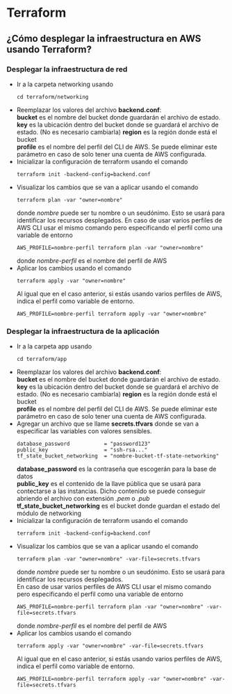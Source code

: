 # Terraform
## ¿Cómo desplegar la infraestructura en AWS usando Terraform?

### Desplegar la infraestructura de red

- Ir a la carpeta networking usando 
    ```console
    cd terraform/networking
    ```
- Reemplazar los valores del archivo **backend.conf**:  
    **bucket** es el nombre del bucket donde guardarán el archivo de estado.  
    **key** es la ubicación dentro del bucket donde se guardará el archivo de estado. (No es necesario cambiarla)
    **region** es la región donde está el bucket  
    **profile** es el nombre del perfil del CLI de AWS. Se puede eliminar este parámetro en caso de solo tener una cuenta de AWS configurada.
- Inicializar la configuración de terraform usando el comando
    ```console
    terraform init -backend-config=backend.conf
    ```
- Visualizar los cambios que se van a aplicar usando el comando
    ```console
    terraform plan -var "owner=nombre"
    ```
    donde *nombre* puede ser tu nombre o un seudónimo. Esto se usará para identificar los recursos desplegados.
    En caso de usar varios perfiles de AWS CLI usar el mismo comando pero especificando el perfil como una variable de entorno
    ```console
    AWS_PROFILE=nombre-perfil terraform plan -var "owner=nombre"
    ```
    donde *nombre-perfil* es el nombre del perfil de AWS
- Aplicar los cambios usando el comando
    ```console
    terraform apply -var "owner=nombre"
    ```
    Al igual que en el caso anterior, si estás usando varios perfiles de AWS, indica el perfil como variable de entorno.
     ```console
    AWS_PROFILE=nombre-perfil terraform apply -var "owner=nombre"
    ```

### Desplegar la infraestructura de la aplicación

- Ir a la carpeta app usando 
    ```console
    cd terraform/app
    ```
- Reemplazar los valores del archivo **backend.conf**:  
    **bucket** es el nombre del bucket donde guardarán el archivo de estado.  
    **key** es la ubicación dentro del bucket donde se guardará el archivo de estado. (No es necesario cambiarla)
    **region** es la región donde está el bucket  
    **profile** es el nombre del perfil del CLI de AWS. Se puede eliminar este parámetro en caso de solo tener una cuenta de AWS configurada.
- Agregar un archivo que se llame **secrets.tfvars** donde se van a especificar las variables con valores sensibles.
    ```
    database_password           = "password123"
    public_key                  = "ssh-rsa..."
    tf_state_bucket_networking  = "nombre-bucket-tf-state-networking"
    ```
    **database_password** es la contraseña que escogerán para la base de datos  
    **public_key** es el contenido de la llave pública que se usará para contectarse a las instancias. Dicho contenido se puede conseguir abriendo el archivo con extensión *.pem* o *.pub*  
    **tf_state_bucket_networking** es el bucket donde guardan el estado del módulo de networking  
- Inicializar la configuración de terraform usando el comando
    ```console
    terraform init -backend-config=backend.conf
    ```
- Visualizar los cambios que se van a aplicar usando el comando
    ```console
    terraform plan -var "owner=nombre" -var-file=secrets.tfvars
    ```
    donde *nombre* puede ser tu nombre o un seudónimo. Esto se usará para identificar los recursos desplegados.  
    En caso de usar varios perfiles de AWS CLI usar el mismo comando pero especificando el perfil como una variable de entorno
    ```console
    AWS_PROFILE=nombre-perfil terraform plan -var "owner=nombre" -var-file=secrets.tfvars
    ```
    donde *nombre-perfil* es el nombre del perfil de AWS
- Aplicar los cambios usando el comando
    ```console
    terraform apply -var "owner=nombre" -var-file=secrets.tfvars
    ```
    Al igual que en el caso anterior, si estás usando varios perfiles de AWS, indica el perfil como variable de entorno.
     ```console
    AWS_PROFILE=nombre-perfil terraform apply -var "owner=nombre" -var-file=secrets.tfvars
    ```
